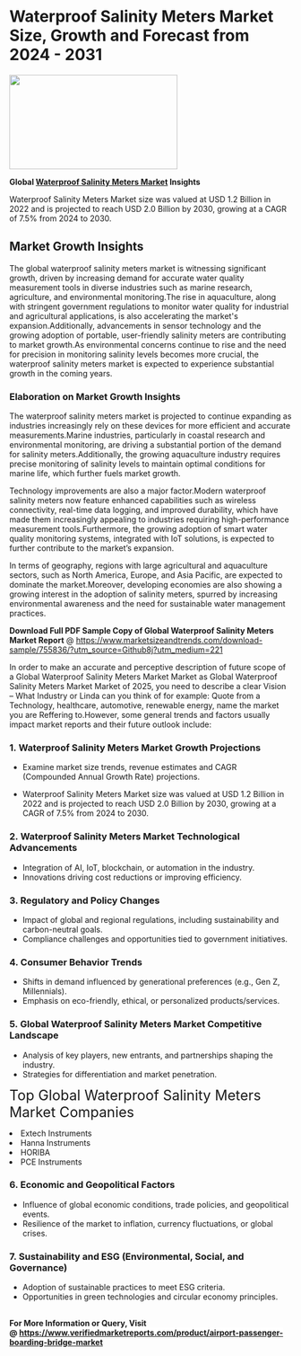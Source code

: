 <H1>Waterproof Salinity Meters Market Size, Growth and Forecast from 2024 - 2031</H1><img class="aligncenter size-medium wp-image-584254" src="https://thirdeyenews.in/wp-content/uploads/2024/09/Global-Market-Research-300x168.jpeg" alt="" width="300" height="168" /><p><strong>Global&nbsp;<a href="https://www.marketsizeandtrends.com/download-sample/755836/?utm_source=Github8j?utm_medium=221">Waterproof Salinity Meters Market</a> Insights</strong></p><p>Waterproof Salinity Meters Market size was valued at USD 1.2 Billion in 2022 and is projected to reach USD 2.0 Billion by 2030, growing at a CAGR of 7.5% from 2024 to 2030.</p><p><h2>Market Growth Insights</h2> <p>The global waterproof salinity meters market is witnessing significant growth, driven by increasing demand for accurate water quality measurement tools in diverse industries such as marine research, agriculture, and environmental monitoring.The rise in aquaculture, along with stringent government regulations to monitor water quality for industrial and agricultural applications, is also accelerating the market's expansion.Additionally, advancements in sensor technology and the growing adoption of portable, user-friendly salinity meters are contributing to market growth.As environmental concerns continue to rise and the need for precision in monitoring salinity levels becomes more crucial, the waterproof salinity meters market is expected to experience substantial growth in the coming years.</p> <h3>Elaboration on Market Growth Insights</h3> <p>The waterproof salinity meters market is projected to continue expanding as industries increasingly rely on these devices for more efficient and accurate measurements.Marine industries, particularly in coastal research and environmental monitoring, are driving a substantial portion of the demand for salinity meters.Additionally, the growing aquaculture industry requires precise monitoring of salinity levels to maintain optimal conditions for marine life, which further fuels market growth.</p> <p>Technology improvements are also a major factor.Modern waterproof salinity meters now feature enhanced capabilities such as wireless connectivity, real-time data logging, and improved durability, which have made them increasingly appealing to industries requiring high-performance measurement tools.Furthermore, the growing adoption of smart water quality monitoring systems, integrated with IoT solutions, is expected to further contribute to the market’s expansion.</p> <p>In terms of geography, regions with large agricultural and aquaculture sectors, such as North America, Europe, and Asia Pacific, are expected to dominate the market.Moreover, developing economies are also showing a growing interest in the adoption of salinity meters, spurred by increasing environmental awareness and the need for sustainable water management practices.</p> <p><span class=""><strong>Download Full PDF Sample Copy of Global Waterproof Salinity Meters Market Report</strong> @ <a href="https://www.marketsizeandtrends.com/download-sample/755836/?utm_source=Github8j?utm_medium=221" target="_blank">https://www.marketsizeandtrends.com/download-sample/755836/?utm_source=Github8j?utm_medium=221</a></span></p><p>In order to make an accurate and perceptive description of future scope of a Global&nbsp;Waterproof Salinity Meters Market Market as Global&nbsp;Waterproof Salinity Meters Market Market of 2025, you need to describe a clear Vision &ndash; What Industry or Linda can you think of for example: Quote from a Technology, healthcare, automotive, renewable energy, name the market you are Reffering to.However, some general trends and factors usually impact market reports and their future outlook include:</p><h3>1.&nbsp;<strong>Waterproof Salinity Meters Market Growth Projections</strong></h3><ul><li>Examine market size trends, revenue estimates and CAGR (Compounded Annual Growth Rate) projections.</li><li><p>Waterproof Salinity Meters Market size was valued at USD 1.2 Billion in 2022 and is projected to reach USD 2.0 Billion by 2030, growing at a CAGR of 7.5% from 2024 to 2030.</p></li></ul><h3>2.&nbsp;<strong>Waterproof Salinity Meters Market Technological Advancements</strong></h3><ul><li>Integration of AI, IoT, blockchain, or automation in the industry.</li><li>Innovations driving cost reductions or improving efficiency.</li></ul><h3>3.&nbsp;<strong>Regulatory and Policy Changes</strong></h3><ul><li>Impact of global and regional regulations, including sustainability and carbon-neutral goals.</li><li>Compliance challenges and opportunities tied to government initiatives.</li></ul><h3>4.&nbsp;<strong>Consumer Behavior Trends</strong></h3><ul><li>Shifts in demand influenced by generational preferences (e.g., Gen Z, Millennials).</li><li>Emphasis on eco-friendly, ethical, or personalized products/services.</li></ul><h3>5.&nbsp;<strong>Global Waterproof Salinity Meters Market Competitive Landscape</strong></h3><ul><li>Analysis of key players, new entrants, and partnerships shaping the industry.</li><li>Strategies for differentiation and market penetration.</li></ul><p data-pm-slice="1 1 []"><span style="color: inherit; font-family: inherit; font-size: 25px;">Top Global Waterproof Salinity Meters Market Companies</span></p><div class="" data-test-id=""><p><li>Extech Instruments</li><li> Hanna Instruments</li><li> HORIBA</li><li> PCE Instruments</li></p></div><h3>6.&nbsp;<strong>Economic and Geopolitical Factors</strong></h3><ul><li>Influence of global economic conditions, trade policies, and geopolitical events.</li><li>Resilience of the market to inflation, currency fluctuations, or global crises.</li></ul><h3>7.&nbsp;<strong>Sustainability and ESG (Environmental, Social, and Governance)</strong></h3><ul><li>Adoption of sustainable practices to meet ESG criteria.</li><li>Opportunities in green technologies and circular economy principles.</li></ul><h2><strong style="font-size: 14px;">For More Information or Query, Visit @&nbsp;</strong><a style="background-color: #ffffff; font-size: 14px;" href="https://www.marketsizeandtrends.com/report/waterproof-salinity-meters-market/" target="_blank">https://www.verifiedmarketreports.com/product/airport-passenger-boarding-bridge-market</a></h2>